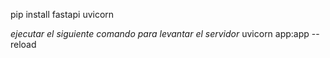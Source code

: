 pip install fastapi uvicorn

*ejecutar el siguiente comando para levantar el servidor*
uvicorn app:app --reload 
